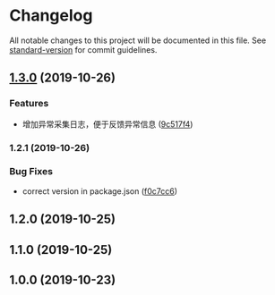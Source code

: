 # Changelog

All notable changes to this project will be documented in this file. See [standard-version](https://github.com/conventional-changelog/standard-version) for commit guidelines.

## [1.3.0](https://github.com/Dcatfly/auto-task-helper/compare/v1.2.1...v1.3.0) (2019-10-26)

### Features

- 增加异常采集日志，便于反馈异常信息 ([9c517f4](https://github.com/Dcatfly/auto-task-helper/commit/9c517f43faec8cd1076a5c0e372f0ae971ad9ce0))

### 1.2.1 (2019-10-26)

### Bug Fixes

- correct version in package.json ([f0c7cc6](https://github.com/Dcatfly/auto-task-helper/commit/f0c7cc610bd00f4b16e2a08bb9fd59542099fd16))

## 1.2.0 (2019-10-25)

## 1.1.0 (2019-10-25)

## 1.0.0 (2019-10-23)
